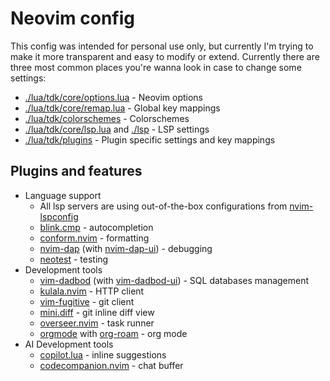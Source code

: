# Neovim config

This config was intended for personal use only, but currently I'm trying to make it more transparent and easy to modify or extend. Currently there are three most common places you're wanna look in case to change some settings:

- [./lua/tdk/core/options.lua](./lua/tdk/core/options.lua) - Neovim options
- [./lua/tdk/core/remap.lua](./lua/tdk/core/remap.lua) - Global key mappings
- [./lua/tdk/colorschemes](./lua/tdk/colorschemes) - Colorschemes
- [./lua/tdk/core/lsp.lua](./lua/tdk/core/lsp.lua) and [./lsp](./lsp) - LSP settings
- [./lua/tdk/plugins](./lua/tdk/plugins) - Plugin specific settings and key mappings

## Plugins and features

- Language support
  - All lsp servers are using out-of-the-box configurations from [nvim-lspconfig](https://github.com/neovim/nvim-lspconfig/blob/master/doc/configs.md)
  - [blink.cmp](https://github.com/Saghen/blink.cmp) - autocompletion
  - [conform.nvim](https://github.com/stevearc/conform.nvim) - formatting
  - [nvim-dap](https://github.com/mfussenegger/nvim-dap) (with [nvim-dap-ui](https://github.com/rcarriga/nvim-dap-ui)) - debugging
  - [neotest](https://github.com/nvim-neotest/neotest) - testing
- Development tools
  - [vim-dadbod](https://github.com/tpope/vim-dadbod) (with [vim-dadbod-ui](https://github.com/kristijanhusak/vim-dadbod-ui)) - SQL databases management
  - [kulala.nvim](https://github.com/mistweaverco/kulala.nvim) - HTTP client
  - [vim-fugitive](https://github.com/tpope/vim-fugitive) - git client
  - [mini.diff](https://github.com/echasnovski/mini.diff) - git inline diff view
  - [overseer.nvim](https://github.com/stevearc/overseer.nvim) - task runner
  - [orgmode](https://github.com/nvim-orgmode/orgmode) with [org-roam](https://github.com/chipsenkbeil/org-roam.nvim) - org mode
- AI Development tools
  - [copilot.lua](https://github.com/zbirenbaum/copilot.lua) - inline suggestions
  - [codecompanion.nvim](https://github.com/olimorris/codecompanion.nvim) - chat buffer
